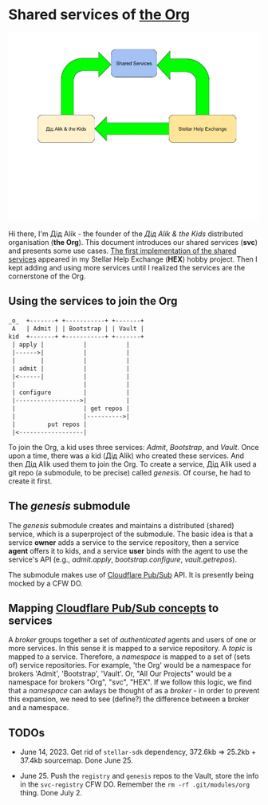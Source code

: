 # Shared services of [the Org](https://github.com/didalik/role-based-org/blob/main/README.md)

![TheOrg.jpg](TheOrg.jpg)

Hi there, I'm Дід Alik - the founder of the _Дід Alik & the Kids_ distributed organisation (**the Org**). This document introduces our shared services (**svc**) and presents some use cases. [The first implementation of the shared services](https://github.com/amissine/shex#shared-services) appeared in my Stellar Help Exchange (**HEX**) hobby project. Then I kept adding and using more services until I realized the services are the cornerstone of the Org.

## Using the services to join the Org

```
_o_  +-------+ +-----------+ +-------+
 A   | Admit | | Bootstrap | | Vault |
kid  +-------+ +-----------+ +-------+
 | apply |           |           |
 |------>|           |           |
 |       |           |           |
 | admit |           |           |
 |<------|           |           |
 |                   |           |
 | configure         |           |
 |------------------>|           |
 |                   | get repos |
 |                   |---------->|
 |         put repos |
 |<------------------|
```

To join the Org, a kid uses three services: _Admit_, _Bootstrap_, and _Vault_. Once upon a time, there was a kid (Дід Alik) who created these services. And then Дід Alik used them to join the Org. To create a service, Дід Alik used a git repo (a submodule, to be precise) called _genesis_. Of course, he had to create it first.

## The _genesis_ submodule
The _genesis_ submodule creates and maintains a distributed (shared) service, which is a superproject of the submodule. The basic idea is that a service **owner** adds a service to the service repository, then a service **agent** offers it to kids, and a service **user** binds with the agent to use the service's API (e.g., _admit.apply_, _bootstrap.configure_, _vault.getrepos_).

The submodule makes use of [Cloudflare Pub/Sub](https://developers.cloudflare.com/pub-sub/) API. It is presently being mocked by a CFW DO.

## Mapping [Cloudflare Pub/Sub concepts](https://developers.cloudflare.com/pub-sub/learning/how-pubsub-works/) to services

A _broker_ groups together a set of _authenticated_ agents and users of one or more services. In this sense it is mapped to a service repository. A _topic_ is mapped to a service. Therefore, a _namespace_ is mapped to a set of (sets of) service repositories. For example, 'the Org' would be a namespace for brokers 'Admit', 'Bootstrap', 'Vault'. Or, "All Our Projects" would be a namespace for brokers "Org", "svc", "HEX". If we follow this logic, we find that a _namespace_ can awlays be thought of as a _broker_ - in order to prevent this expansion, we need to see (define?) the difference between a broker and a namespace.

## TODOs

- June 14, 2023. Get rid of `stellar-sdk` dependency, 372.6kb => 25.2kb + 37.4kb sourcemap. Done June 25.

- June 25. Push the `registry` and `genesis` repos to the Vault, store the info in the `svc-registry` CFW DO. Remember the `rm -rf .git/modules/org` thing. Done July 2.
